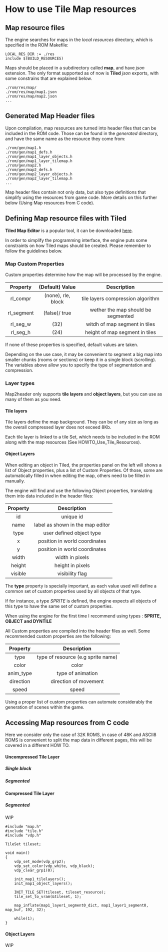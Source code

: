 # How to use Tile Map resources

## Map resource files

The engine searches for maps in the *local resources* directory, which is
specified in the ROM Makefile:

```
LOCAL_RES_DIR := ./res
include $(BUILD_RESOURCES)
```

Maps should be placed in a subdirectory called **map**, and have *json*
extension. The only format supported as of now is **Tiled** *json* exports, with
some constrains that are explained below.

```
./rom/res/map/
./rom/res/map/map1.json
./rom/res/map/map2.json
...
```

## Generated Map Header files

Upon compilation, map resources are turned into header files that can be
included in the ROM code. Those can be found in the *generated* directory,
and have the same name as the resource they come from:

```
./rom/gen/map1.h
./rom/gen/map1_defs.h
./rom/gen/map1_layer_objects.h
./rom/gen/map1_layer_tilemap.h
./rom/gen/map2.h
./rom/gen/map2_defs.h
./rom/gen/map2_layer_objects.h
./rom/gen/map2_layer_tilemap.h
...
```

Map header files contain not only data, but also type definitions that simplify using
the resources from game code. More details on this further below (Using Map resources from C code).

## Defining Map resource files with Tiled

**Tiled Map Editor** is a popular tool, it can be downloaded [here](https://www.mapeditor.org).

In order to simplify the programming interface, the engine puts some constraints
on how Tiled maps should be created. Please remember to follow the guidelines
below.

### Map Custom Properties

Custom properties determine how the map will be processed by the engine.

| Property   | (Default) Value     | Description  |
|:----------:|:-------------------:|:------------:|
| rl_compr   | (none), rle, block  | tile layers compression algorithm  |
| rl_segment | (false)/ true      |  wether the map should be segmented  |
| rl_seg_w   |     (32)           | witdh of map segment in tiles |
| rl_seg_h   |     (24)           | height of map segment in tiles |

If none of these properties is specified, default values are taken.

Depending on the use case, it may be convenient to segment a big map into smaller
chunks (rooms or sections) or keep it in a single block (scrolling). The variables
above allow you to specify the type of segmentation and compression.

### Layer types

Map2header only supports **tile layers** and **object layers**, but you can use
as many of them as you need.

#### Tile layers

Tile layers define the map background. They can be of any size as long as the overall
compressed layer does not exceed 8Kb.

Each tile layer is linked to a tile Set, which needs to be included in the ROM along
with the map resources (See HOWTO_Use_Tile_Resources).

#### Object Layers

When editing an object in Tiled, the properties panel on the left will shows a
list of Object properties, plus a list of Custom Properties. Of those, some are
automatically filled in when editing the map, others need to be filled in manually.

The engine will find and use the following Object properties, translating them
into data included in the header files:

| Property | Description  |
|:--------:|:------------:|
| id       |  unique id          |
| name     |  label as shown in the map editor           |
| type     |  user defined object type|
| x        |  position in world coordinates          |
| y        |  position in world coordinates      |
| width    |  width in pixels         |
| height   |  height in pixels       |
| visible  |     visibility flag      |

The **type** property is specially important, as each value used will define
a common set of custom properties used by all objects of that type.

If for instance, a type *SPRITE* is defined, the engine expects all objects of
this type to have the same set of custom properties.

When using the engine for the first time I recommend using types : **SPRITE, OBJECT and DYNTILE**

All Custom properties are compiled into the header files as well. Some recommended
custom properties are the following:

| Property | Description  |
|:--------:|:------------:|
| type     |  type of resource (e.g sprite name)        |
| color    |  color           |
| anim_type     |  type of animation |
| direction        |  direction of movement          |
| speed        |  speed      |

Using a proper list of custom properties can automate considerably the generation
of scenes within the game.


## Accessing Map resources from C code

Here we consider only the case of 32K ROMS, in case of 48K and ASCII8 ROMS is convenient
to split the map data in different pages, this will be covered in a different HOW TO.

#### Uncompressed Tile Layer

##### Single block

##### Segmented

#### Compressed Tile Layer


##### Segmented
WIP


```
#include "map.h"
#include "tile.h"
#include "vdp.h"

TileSet tileset;

void main()
{
    vdp_set_mode(vdp_grp2);
    vdp_set_color(vdp_white, vdp_black);
    vdp_clear_grp1(0);

    init_map1_tilelayers();
    init_map1_object_layers();

    INIT_TILE_SET(tileset, tileset_resource);
    tile_set_to_vram(&tileset, 1);

    map_inflate(map1_layer1_segment0_dict, map1_layer1_segment0, map_buf, 192, 32);

    while(1);
}
```

#### Object Layers

WIP
